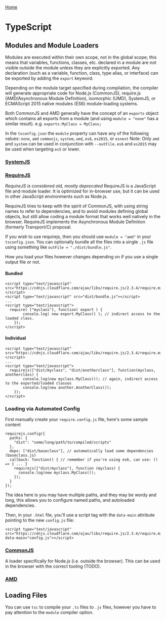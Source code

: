 [Home](README.md)

# TypeScript

## Modules and Module Loaders
Modules are executed within their own scope, not in the global scope; this means that variables, functions, classes, etc. declared in a module are not visible outside the module unless they are explicitly exported.
Any declaration (such as a variable, function, class, type alias, or interface) can be exported by adding the `export` keyword.

Depending on the module target specified during compilation, the compiler will generate appropriate code for Node.js (CommonJS), require.js (AMD/Asynchronous Module Definition), isomorphic (UMD), SystemJS, or ECMAScript 2015 native modules (ES6) module-loading systems.

Both CommonJS and AMD generally have the concept of an `exports` object which contains all exports from a module (and using `module = "none"` has a similar result).
e.g. `exports.MyClass = MyClass;`

In the `tsconfig.json` the `module` property can have any of the following values: `none`, `amd` `commonjs`, `system`, `umd`, `es6`, `es2015`, or `esnext`
Note: Only `amd` and `system` can be used in conjunction with `--outFile`. `es6` and `es2015` may be used when targeting `es5` or lower.

### [SystemJS](https://github.com/systemjs/systemjs)

### [RequireJS](http://requirejs.org/)
_RequireJS is considered old, mostly deprecated_
RequireJS is a JavaScript file and module loader. It is optimized for in-browser use, but it can be used in other JavaScript environments such as Node.js.  

RequireJS tries to keep with the spirit of CommonJS, with using string names to refer to dependencies, and to avoid modules defining global objects, but still allow coding a module format that works well natively in the browser. RequireJS implements the Asynchronous Module Definition (formerly Transport/C) proposal.

If you wish to use requirejs, then you should use `module = "amd"` in your `tsconfig.json`. You can optionally bundle all the files into a single `.js` file using something like `outFile = "./dist/bundle.js"`.

How you load your files however changes depending on if you use a single output file or not.

#### Bundled
```
<script type="text/javascript" src="https://cdnjs.cloudflare.com/ajax/libs/require.js/2.3.4/require.min.js"></script>
<script type="text/javascript" src="dist/bundle.js"></script>
...
<script type="text/javascript">
  require( ["myclass"], function( export ) {
		console.log( new export.MyClass() ); // indirect access to the loaded class.
	});
</script>
```

#### Individual
```
<script type="text/javascript" src="https://cdnjs.cloudflare.com/ajax/libs/require.js/2.3.4/require.min.js"></script>
...
<script type="text/javascript">
  requirejs(["dist/myclass", "dist/anotherclass"], function(myclass, anotherclass) {
		console.log(new myclass.MyClass()); // again, indirect access to the exported/loaded classes
		console.log(new another.AnotherClass());
	});
</script>
```

### Loading via Automated Config
First manually create your `require.config.js` file, here's some sample content
```
requirejs.config({
  paths: {
    "dist": "some/long/path/to/compiled/scripts"
  },
  deps: ["dist/baseclass"], // automatically load some dependencies (baseclass.js)
  callback: function() { // remember if you're using es6, can use: () => { ... }
    requirejs(["dist/myclass"], function (myclass) {
      console.log(new myclass.MyClass());
    });
  }
});
```
The idea here is you may have multiple paths, and they may be wordy and long, this allows you to configure named paths, and autoloaded dependencies.

Then, in your `.html` file, you'll use a script tag with the `data-main` attribute pointing to the new `config.js` file:
```
<script type="text/javascript" src="https://cdnjs.cloudflare.com/ajax/libs/require.js/2.3.4/require.min.js" data-main="config.js"></script>
```

### [CommonJS](http://www.commonjs.org/)
A loader specifically for Node.js (i.e. outside the browser). This can be used in the browser with the correct tooling (TODO).

### [AMD](https://github.com/amdjs/amdjs-api)

## Loading Files
You can use `tsc` to compile your `.ts` files to `.js` files, however you have to pay attention to the `module` compiler option.
